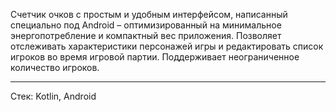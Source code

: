 Счетчик очков с простым и удобным интерфейсом, написанный специально под Android – оптимизированный на минимальное энергопотребление и компактный вес приложения. Позволяет отслеживать характеристики персонажей игры и редактировать список игроков во время игровой партии. Поддерживает неограниченное количество игроков.

---
Стек: Kotlin, Android
